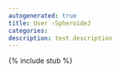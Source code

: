 ```yaml
---
autogenerated: true
title: User ›SpheroideJ
categories: 
description: test description
---
```

{% include stub %}

